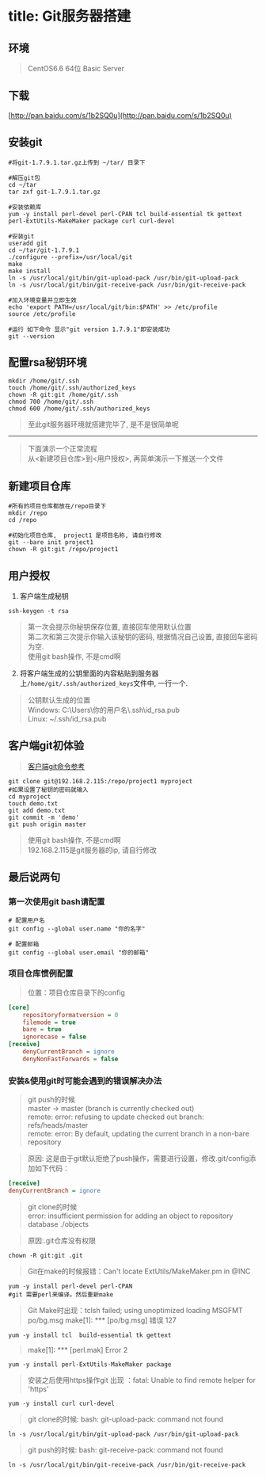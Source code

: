 title: Git服务器搭建
===================

## 环境

> CentOS6.6 64位 Basic Server

## 下载

[http://pan.baidu.com/s/1b2SQ0u](http://pan.baidu.com/s/1b2SQ0u)

## 安装git

```shell
#将git-1.7.9.1.tar.gz上传到 ~/tar/ 目录下

#解压git包
cd ~/tar
tar zxf git-1.7.9.1.tar.gz

#安装依赖库
yum -y install perl-devel perl-CPAN tcl build-essential tk gettext perl-ExtUtils-MakeMaker package curl curl-devel

#安装git
useradd git
cd ~/tar/git-1.7.9.1
./configure --prefix=/usr/local/git
make
make install
ln -s /usr/local/git/bin/git-upload-pack /usr/bin/git-upload-pack
ln -s /usr/local/git/bin/git-receive-pack /usr/bin/git-receive-pack

#加入环境变量并立即生效
echo 'export PATH=/usr/local/git/bin:$PATH' >> /etc/profile
source /etc/profile

#运行 如下命令 显示"git version 1.7.9.1"即安装成功
git --version
```

## 配置rsa秘钥环境

```shell
mkdir /home/git/.ssh
touch /home/git/.ssh/authorized_keys
chown -R git:git /home/git/.ssh
chmod 700 /home/git/.ssh
chmod 600 /home/git/.ssh/authorized_keys
```

> 至此git服务器环境就搭建完毕了, 是不是很简单呢  

------------------------

> 下面演示一个正常流程  
> 从<新建项目仓库>到<用户授权>, 再简单演示一下推送一个文件

## 新建项目仓库

```shell
#所有的项目仓库都放在/repo目录下
mkdir /repo
cd /repo

#初始化项目仓库,  project1 是项目名称, 请自行修改
git --bare init project1
chown -R git:git /repo/project1
```

## 用户授权


1. 客户端生成秘钥

```shell
ssh-keygen -t rsa
```

> 第一次会提示你秘钥保存位置, 直接回车使用默认位置  
> 第二次和第三次提示你输入该秘钥的密码, 根据情况自己设置, 直接回车密码为空.  
> 使用git bash操作, 不是cmd啊  

2. 将客户端生成的公钥里面的内容粘贴到服务器上`/home/git/.ssh/authorized_keys`文件中, 一行一个. 

> 公钥默认生成的位置  
Windows: C:\Users\你的用户名\\.ssh\id_rsa.pub  
Linux: ~/.ssh/id_rsa.pub  


## 客户端git初体验

>  [客户端git命令参考](http://www.xcx1.com/2016-09-04/git-command/)

```shell
git clone git@192.168.2.115:/repo/project1 myproject
#如果设置了秘钥的密码就输入
cd myproject
touch demo.txt
git add demo.txt
git commit -m 'demo'
git push origin master
```

> 使用git bash操作, 不是cmd啊  
> 192.168.2.115是git服务器的ip, 请自行修改  


## 最后说两句

### 第一次使用git bash请配置

```shell
# 配置用户名
git config --global user.name "你的名字"

# 配置邮箱
git config --global user.email "你的邮箱"
```

### 项目仓库惯例配置

> 位置：项目仓库目录下的config

```ini
[core]
    repositoryformatversion = 0
    filemode = true
    bare = true
    ignorecase = false
[receive]
    denyCurrentBranch = ignore
    denyNonFastForwards = false
```

### 安装&使用git时可能会遇到的错误解决办法

> git push的时候  
master -> master (branch is currently checked out)  
remote: error: refusing to update checked out branch: refs/heads/master  
remote: error: By default, updating the current branch in a non-bare repository  

> 原因: 这是由于git默认拒绝了push操作，需要进行设置，修改.git/config添加如下代码：

```ini
[receive]
denyCurrentBranch = ignore
```

> git clone的时候  
error: insufficient permission for adding an object to repository database ./objects

> 原因:.git仓库没有权限  

```shell
chown -R git:git .git
```

> Git在make的时候报错：Can't locate ExtUtils/MakeMaker.pm in @INC

```shell
yum -y install perl-devel perl-CPAN
#git 需要perl来编译。然后重新make
```

> Git Make时出现：tclsh failed; using unoptimized loading
MSGFMT    po/bg.msg make[1]: *** [po/bg.msg] 错误 127

```shell
yum -y install tcl  build-essential tk gettext
```
> make[1]: *** [perl.mak] Error 2

```shell
yum -y install perl-ExtUtils-MakeMaker package
```

> 安装之后使用https操作git 出现 ：fatal: Unable to find remote helper for 'https'

```shell
yum -y install curl curl-devel
```

> git clone的时候: bash: git-upload-pack: command not found

```shell
ln -s /usr/local/git/bin/git-upload-pack /usr/bin/git-upload-pack
```

> git push的时候: bash: git-receive-pack: command not found

```shell
ln -s /usr/local/git/bin/git-receive-pack /usr/bin/git-receive-pack
```



